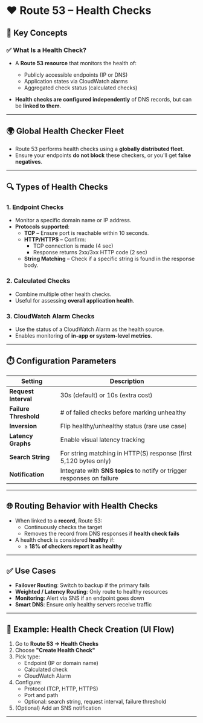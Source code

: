 # ❤️ Route 53 – Health Checks

## 🧠 Key Concepts

### ✅ What Is a Health Check?

- A **Route 53 resource** that monitors the health of:

  - Publicly accessible endpoints (IP or DNS)
  - Application states via CloudWatch alarms
  - Aggregated check status (calculated checks)

- **Health checks are configured independently** of DNS records, but can be **linked to them**.

---

## 🌍 Global Health Checker Fleet

- Route 53 performs health checks using a **globally distributed fleet**.
- Ensure your endpoints **do not block** these checkers, or you'll get **false negatives**.

---

## 🔍 Types of Health Checks

### 1. **Endpoint Checks**

- Monitor a specific domain name or IP address.
- **Protocols supported**:
  - **TCP** – Ensure port is reachable within 10 seconds.
  - **HTTP/HTTPS** – Confirm:
    - TCP connection is made (4 sec)
    - Response returns 2xx/3xx HTTP code (2 sec)
  - **String Matching** – Check if a specific string is found in the response body.

### 2. **Calculated Checks**

- Combine multiple other health checks.
- Useful for assessing **overall application health**.

### 3. **CloudWatch Alarm Checks**

- Use the status of a CloudWatch Alarm as the health source.
- Enables monitoring of **in-app or system-level metrics**.

---

## ⏱️ Configuration Parameters

| Setting               | Description                                                             |
| --------------------- | ----------------------------------------------------------------------- |
| **Request Interval**  | 30s (default) or 10s (extra cost)                                       |
| **Failure Threshold** | # of failed checks before marking unhealthy                             |
| **Inversion**         | Flip healthy/unhealthy status (rare use case)                           |
| **Latency Graphs**    | Enable visual latency tracking                                          |
| **Search String**     | For string matching in HTTP(S) response (first 5,120 bytes only)        |
| **Notification**      | Integrate with **SNS topics** to notify or trigger responses on failure |

---

## 🌐 Routing Behavior with Health Checks

- When linked to a **record**, Route 53:
  - Continuously checks the target
  - Removes the record from DNS responses if **health check fails**
- A health check is considered **healthy** if:
  - ≥ **18% of checkers report it as healthy**

---

## ✅ Use Cases

- **Failover Routing**: Switch to backup if the primary fails
- **Weighted / Latency Routing**: Only route to healthy resources
- **Monitoring**: Alert via SNS if an endpoint goes down
- **Smart DNS**: Ensure only healthy servers receive traffic

---

## 🔧 Example: Health Check Creation (UI Flow)

1. Go to **Route 53 → Health Checks**
2. Choose **"Create Health Check"**
3. Pick type:
   - Endpoint (IP or domain name)
   - Calculated check
   - CloudWatch Alarm
4. Configure:
   - Protocol (TCP, HTTP, HTTPS)
   - Port and path
   - Optional: search string, request interval, failure threshold
5. (Optional) Add an SNS notification

---
